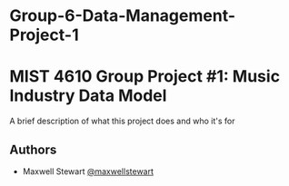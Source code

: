 # Group-6-Data-Management-Project-1
# MIST 4610 Group Project #1: Music Industry Data Model

A brief description of what this project does and who it's for


## Authors

- Maxwell Stewart [@maxwellstewart](https://github.com/maxwellstewart)
